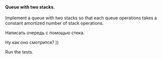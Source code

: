 #### Queue with two stacks.

Implement a queue with two stacks so that each queue operations takes a
constant amortized number of stack operations.

Написать очередь с помощью стека.

Ну как оно смотрится? ))

Run the tests.